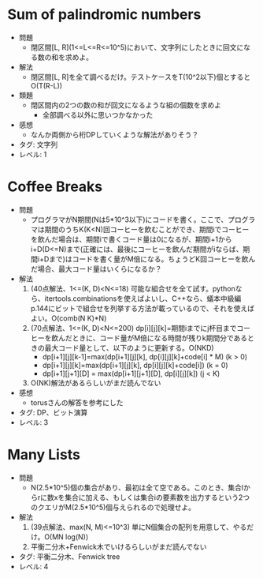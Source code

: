 # Sum of palindromic numbers

- 問題
    - 閉区間\[L, R\]\(1<=L<=R<=10^5\)において、文字列にしたときに回文になる数の和を求めよ。
- 解法
    - 閉区間[L, R]を全て調べるだけ。テストケースをT(10^2以下)個とするとO(T(R-L))
- 類題
    - 閉区間内の2つの数の和が回文になるような組の個数を求めよ
        - 全部調べる以外に思いつかなかった
- 感想
    - なんか両側から桁DPしていくような解法がありそう？
- タグ: 文字列
- レベル: 1

# Coffee Breaks

- 問題
    - プログラマがN期間(Nは5\*10^3以下)にコードを書く。ここで、プログラマは期間のうちK(K<N)回コーヒーを飲むことができ、期間iでコーヒーを飲んだ場合は、期間iで書くコード量は0になるが、期間i+1からi+D(D<=N)まで(正確には、最後にコーヒーを飲んだ期間がiならば、期間i+Dまで)はコードを書く量がM倍になる。ちょうどK回コーヒーを飲んだ場合、最大コード量はいくらになるか？
- 解法
    1. (40点解法、1<=(K, D)<N<=18) 可能な組合せを全て試す。pythonなら、itertools.combinationsを使えばよいし、C++なら、蟻本中級編p.144にビットで組合せを列挙する方法が載っているので、それを使えばよい。O(comb(N K)\*N)
    2. (70点解法、1<=(K, D)<N<=200) dp\[i\]\[j\]\[k\]=期間iまでにj杯目までコーヒーを飲んだときに、コード量がM倍になる時間が残りk期間分であるときの最大コード量として、以下のように更新する。O(NKD)
        - dp\[i+1\]\[j\]\[k-1\]=max(dp\[i+1\]\[j\]\[k\], dp\[i\]\[j\]\[k\]+code\[i\] * M) (k > 0)
        - dp\[i+1\]\[j\]\[k\]=max(dp\[i+1\]\[j\]\[k\], dp\[i\]\[j\]\[k\]+code\[i\]) (k = 0)
        - dp\[i+1\]\[j+1\]\[D\] = max(dp\[i+1\]\[j+1\]\[D\], dp\[i\]\[j\]\[k\]) (j < K)
    3. O(NK)解法があるらしいがまだ読んでない
- 感想
    - torusさんの解答を参考にした
- タグ: DP、ビット演算
- レベル: 3

# Many Lists

- 問題
    - N(2.5\*10^5)個の集合があり、最初は全て空である。このとき、集合lからrに数xを集合に加える、もしくは集合iの要素数を出力するという2つのクエリがM(2.5\*10^5)個与えられるので処理せよ。
- 解法
    1. (39点解法、max(N, M)<=10^3) 単にN個集合の配列を用意して、やるだけ。O(MN log(N))
    2. 平衡二分木+Fenwick木でいけるらしいがまだ読んでない
- タグ: 平衡二分木、Fenwick tree
- レベル: 4
